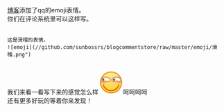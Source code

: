 [博客](//sunbossrs.github.io)添加了qq的emoji表情。  
你们在评论系统里可以这样写。  
  
<pre>
<code>
这是滑稽的表情。
![emoji](//github.com/sunbossrs/blogcommentstore/raw/master/emoji/滑稽.png")
</code>
</pre>

我们来看一看写下来的感觉怎么样![emoji](//github.com/sunbossrs/blogcommentstore/raw/master/emoji/滑稽.png)呵呵呵呵   
还有更多好玩的等着你来发现！

